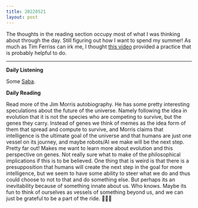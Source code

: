 ```yaml
---
title: 20220521
layout: post
---
```


The thoughts in the reading section occupy most of what I was thinking about through the day. Still figuring out how I want to spend my summer! As much as Tim Ferriss can irk me, I thought [this video](https://www.youtube.com/watch?v=5J6jAC6XxAI) provided a practice that is probably helpful to do. 

---

**Daily Listening**

Some [Saba](https://open.spotify.com/track/3DlgDXIYtnWtJKiB8bZQMv?si=c7c0bde6ecfa47b6).

**Daily Reading**

Read more of the Jim Morris autobiography. He has some pretty interesting speculations about the future of the universe. Namely following the idea in evolution that it is not the species who are competing to survive, but the genes they carry. Instead of genes we think of memes as the idea form of them that spread and compute to survive, and Morris claims that intelligence is the ultimate goal of the universe and that humans are just one vessel on its journey, and maybe robots/AI we make will be the next step. Pretty far out! Makes me want to learn more about evolution and this perspective on genes. Not really sure what to make of the philosophical implications if this is to be believed. One thing that is weird is that there is a presupposition that humans will create the next step in the goal for more intelligence, but we seem to have some ability to steer what we do and thus could choose to not to that and do something else. But perhaps its an inevitability because of something innate about us. Who knows. Maybe its fun to think of ourselves as vessels of something beyond us, and we can just be grateful to be a part of the ride. 🤷🏼‍♂️